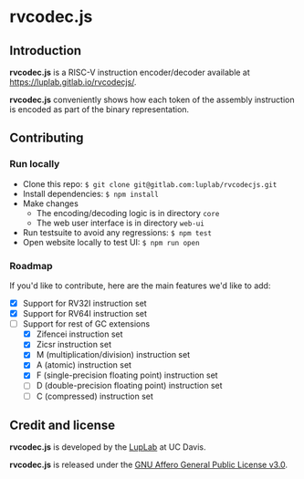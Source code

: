 # rvcodec.js

## Introduction

**rvcodec.js** is a RISC-V instruction encoder/decoder available at
<https://luplab.gitlab.io/rvcodecjs/>.

**rvcodec.js** conveniently shows how each token of the assembly instruction is
encoded as part of the binary representation.

## Contributing

### Run locally

- Clone this repo: `$ git clone git@gitlab.com:luplab/rvcodecjs.git`
- Install dependencies: `$ npm install`
- Make changes
    * The encoding/decoding logic is in directory `core`
    * The web user interface is in directory `web-ui`
- Run testsuite to avoid any regressions: `$ npm test`
- Open website locally to test UI: `$ npm run open`

### Roadmap

If you'd like to contribute, here are the main features we'd like to add:

- [x] Support for RV32I instruction set
- [x] Support for RV64I instruction set
- [ ] Support for rest of GC extensions
    - [x] Zifencei instruction set
    - [x] Zicsr instruction set
    - [x] M (multiplication/division) instruction set
    - [x] A (atomic) instruction set
    - [x] F (single-precision floating point) instruction set
    - [ ] D (double-precision floating point) instruction set
    - [ ] C (compressed) instruction set

## Credit and license

**rvcodec.js** is developed by the [LupLab](https://luplab.cs.ucdavis.edu/) at
UC Davis.

**rvcodec.js** is released under the [GNU Affero General Public License
v3.0](https://www.gnu.org/licenses/agpl-3.0.en.html).
